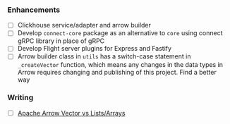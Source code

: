 ### Enhancements

- [ ] Clickhouse service/adapter and arrow builder
- [ ] Develop `connect-core` package as an alternative to `core` using connect gRPC library in place of gRPC
- [ ] Develop Flight server plugins for Express and Fastify
- [ ] Arrow builder class in `utils` has a switch-case statement in `_createVector` function, which means any changes in the data types in Arrow requires changing and publishing of this project. Find a better way

### Writing

- [ ] [Apache Arrow Vector vs Lists/Arrays](./writing-vectors.md)